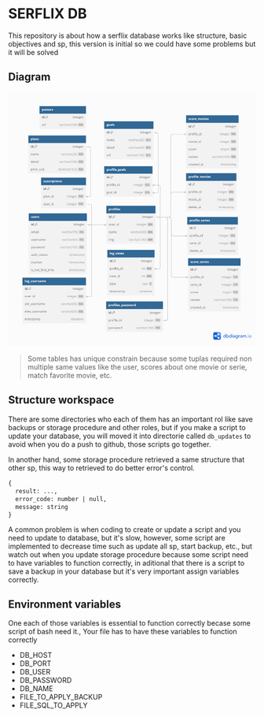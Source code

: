 # SERFLIX DB

This repository is about how a serflix database works like structure, basic objectives and sp, this version is initial so we could have some problems but it will be solved

## Diagram

![Diagram of database](/assets/diagramDB.png)

> Some tables has unique constrain because some tuplas required non multiple same values like the user, scores about one movie or serie, match favorite movie, etc.

## Structure workspace

There are some directories who each of them has an important rol like save backups or storage procedure and other roles, but if you make a script to update your database, you will moved it into directorie called ```db_updates``` to avoid when you do a push to github, those scripts go together.

In another hand, some storage procedure retrieved a same structure that other sp, this way to retrieved to do better error's control.
```
{
  result: ...,
  error_code: number | null,
  message: string
}
```
A common problem is when coding to create or update a script and you need to update to database, but it's slow, however, some script are implemented to decrease time such as update all sp, start backup, etc., but watch out when you update storage procedure because some script need to have variables to function correctly, in aditional that
there is a script to save a backup in your database but it's very important assign variables correctly.

## Environment variables

One each of those variables is essential to function correctly becase some script of bash need it., Your file has to have these variables to function correctly

- DB_HOST
- DB_PORT
- DB_USER
- DB_PASSWORD
- DB_NAME
- FILE_TO_APPLY_BACKUP
- FILE_SQL_TO_APPLY